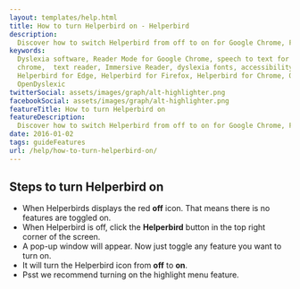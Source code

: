 ```yaml
---
layout: templates/help.html
title: How to turn Helperbird on - Helperbird
description:
  Discover how to switch Helperbird from off to on for Google Chrome, Firefox, Safari, and Edge.
keywords:
  Dyslexia software, Reader Mode for Google Chrome, speech to text for chrome, Text to speech for
  chrome,  text reader, Immersive Reader, dyslexia fonts, accessibility software, dyslexia software,
  Helperbird for Edge, Helperbird for Firefox, Helperbird for Chrome, Opendyslexic for Chrome,
  OpenDyslexic
twitterSocial: assets/images/graph/alt-highlighter.png
facebookSocial: assets/images/graph/alt-highlighter.png
featureTitle: How to turn Helperbird on
featureDescription:
  Discover how to switch Helperbird from off to on for Google Chrome, Firefox, Safari, and Edge.
date: 2016-01-02
tags: guideFeatures
url: /help/how-to-turn-helperbird-on/
---
```


## Steps to turn Helperbird on

- When Helperbirds displays the red **off** icon. That means there is no features are toggled on.
- When Helperbird is off, click the **Helperbird** button in the top right corner of the screen.
- A pop-up window will appear. Now just toggle any feature you want to turn on.
- It will turn the Helperbird icon from **off** to **on**.
- Psst we recommend turning on the highlight menu feature.
